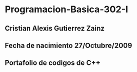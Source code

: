 # Programacion-Basica-302-I
## Cristian Alexis Gutierrez Zainz
## Fecha de nacimiento 27/Octubre/2009
## Portafolio de codigos de C++
